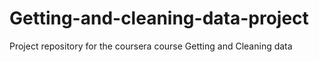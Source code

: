 Getting-and-cleaning-data-project
=================================

Project repository for the coursera course Getting and Cleaning data
